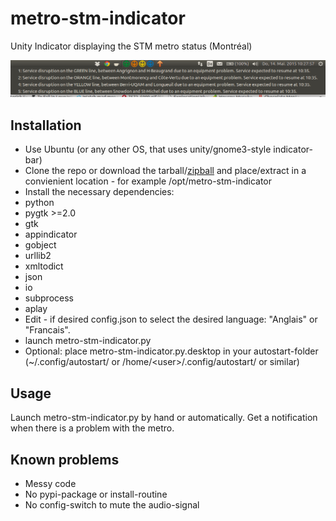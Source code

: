 # metro-stm-indicator
Unity Indicator displaying the STM metro status (Montréal)

![Screencap](https://raw.githubusercontent.com/pc-coholic/metro-stm-indicator/master/screencap.png)

## Installation
* Use Ubuntu (or any other OS, that uses unity/gnome3-style indicator-bar)
* Clone the repo or download the tarball/[zipball](https://github.com/pc-coholic/metro-stm-indicator/archive/master.zip) and place/extract in a convienient location - for example /opt/metro-stm-indicator
* Install the necessary dependencies:
 * python
 * pygtk >=2.0
 * gtk
 * appindicator
 * gobject
 * urllib2
 * xmltodict
 * json
 * io
 * subprocess
 * aplay
* Edit - if desired config.json to select the desired language: "Anglais" or "Francais".
* launch metro-stm-indicator.py
* Optional: place metro-stm-indicator.py.desktop in your autostart-folder (~/.config/autostart/ or /home/\<user\>/.config/autostart/ or similar)

## Usage
Launch metro-stm-indicator.py by hand or automatically. Get a notification when there is a problem with the metro.

## Known problems
* Messy code
* No pypi-package or install-routine
* No config-switch to mute the audio-signal


